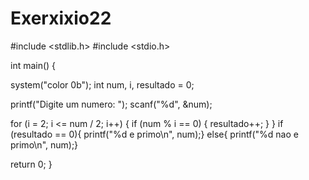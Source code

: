 # Exerxixio22

#include <stdlib.h>
#include <stdio.h>

int main() {

system("color 0b");
int num, i, resultado = 0;

printf("Digite um numero: ");
scanf("%d", &num);

for (i = 2; i <= num / 2; i++) {
    if (num % i == 0) {
       resultado++;
    }
 }
 if (resultado == 0){
    printf("%d e primo\n", num);}
 else{
    printf("%d nao e primo\n", num);}

 return 0;
}
